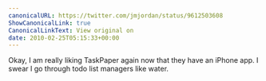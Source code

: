 ```yaml
---
canonicalURL: https://twitter.com/jmjordan/status/9612503608
ShowCanonicalLink: true
CanonicalLinkText: View original on
date: 2010-02-25T05:15:33+00:00
---
```

Okay, I am really liking TaskPaper again now that they have an iPhone app. I swear I go through todo list managers like water.